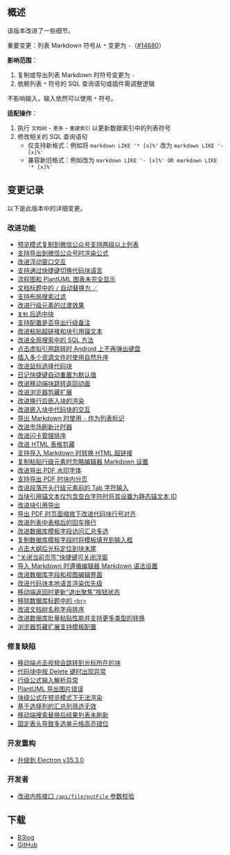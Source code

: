 ## 概述

该版本改进了一些细节。

重要变更：列表 Markdown 符号从 `*` 变更为 `-`（[#14680](https://github.com/siyuan-note/siyuan/issues/14680)）

**影响范围**：

1. 复制或导出列表 Markdown 时符号变更为 `-`
2. 依赖列表 `*` 符号的 SQL 查询语句或插件需调整逻辑

不影响输入，输入依然可以使用 `*` 符号。

**适配操作**：

1. 执行 `文档树` - `更多` - `重建索引` 以更新数据索引中的列表符号
2. 修改相关的 SQL 查询语句
   * 仅支持新格式：例如将 `markdown LIKE '* [x]%'` 改为 `markdown LIKE '- [x]%'`
   * 兼容新旧格式：例如改为 `markdown LIKE '- [x]%' OR markdown LIKE '* [x]%'`

## 变更记录

以下是此版本中的详细变更。

### 改进功能

* [预览模式复制到微信公众号支持两级以上列表](https://github.com/siyuan-note/siyuan/issues/11276)
* [支持导出到微信公众号时渲染公式](https://github.com/siyuan-note/siyuan/issues/12571)
* [改进浮动窗口交互](https://github.com/siyuan-note/siyuan/issues/13296)
* [支持通过快捷键切换代码块语言](https://github.com/siyuan-note/siyuan/issues/14126)
* [流程图和 PlantUML 图表未完全显示](https://github.com/siyuan-note/siyuan/issues/14132)
* [文档标题中的 `/` 自动替换为 `／`](https://github.com/siyuan-note/siyuan/issues/14134)
* [支持布局搜索过滤](https://github.com/siyuan-note/siyuan/issues/14176)
* [改进行级元素的过渡效果](https://github.com/siyuan-note/siyuan/issues/14290)
* [`复制` 后选中块](https://github.com/siyuan-note/siyuan/issues/14567)
* [支持配置是否导出行级备注](https://github.com/siyuan-note/siyuan/issues/14605)
* [改进粘贴超链接和块引用锚文本](https://github.com/siyuan-note/siyuan/issues/14625)
* [改进全局搜索中的 SQL 方法](https://github.com/siyuan-note/siyuan/issues/14641)
* [点击虚拟引用跳转时 Android 上不再弹出键盘](https://github.com/siyuan-note/siyuan/issues/14642)
* [插入多个资源文件时使用自然升序](https://github.com/siyuan-note/siyuan/issues/14643)
* [改进鼠标选择代码块](https://github.com/siyuan-note/siyuan/pull/14646)
* [日记快捷键自动重置为默认值](https://github.com/siyuan-note/siyuan/issues/14652)
* [改进移动端块跳转返回动画](https://github.com/siyuan-note/siyuan/issues/14655)
* [改进浏览器剪藏扩展](https://github.com/siyuan-note/siyuan/issues/14669)
* [改进换行后嵌入块的渲染](https://github.com/siyuan-note/siyuan/issues/14672)
* [改进嵌入块中代码块的交互](https://github.com/siyuan-note/siyuan/issues/14678)
* [导出 Markdown 时使用 `-` 作为列表标记](https://github.com/siyuan-note/siyuan/issues/14680)
* [改进市场刷新计时器](https://github.com/siyuan-note/siyuan/issues/14685)
* [改进闪卡管理排序](https://github.com/siyuan-note/siyuan/issues/14686)
* [改进 HTML 表格剪藏](https://github.com/siyuan-note/siyuan/issues/14688)
* [支持导入 Markdown 时转换 HTML 超链接](https://github.com/siyuan-note/siyuan/issues/14689)
* [复制粘贴行级元素时忽略编辑器 Markdown 设置](https://github.com/siyuan-note/siyuan/issues/14690)
* [改进导出 PDF 水印字体](https://github.com/siyuan-note/siyuan/issues/14693)
* [支持导出 PDF 时块内分页](https://github.com/siyuan-note/siyuan/issues/14702)
* [改进段落开头行级元素前的 Tab 字符输入](https://github.com/siyuan-note/siyuan/issues/14703)
* [当块引用锚文本仅包含空白字符时将其设置为静态锚文本 ID](https://github.com/siyuan-note/siyuan/issues/14704)
* [改进块引用导出](https://github.com/siyuan-note/siyuan/issues/14710)
* [导出 PDF 时页面缩放下改进代码块行号对齐](https://github.com/siyuan-note/siyuan/issues/14719)
* [改进列表中表格后的回车换行](https://github.com/siyuan-note/siyuan/issues/14720)
* [改进数据库模板字段访问汇总多选](https://github.com/siyuan-note/siyuan/issues/14723)
* [复制数据库模板字段时将模板填充到输入框](https://github.com/siyuan-note/siyuan/issues/14724)
* [点击大纲后光标定位到块末尾](https://github.com/siyuan-note/siyuan/issues/14725)
* [“关闭当前页签”快捷键可关闭浮窗](https://github.com/siyuan-note/siyuan/issues/14729)
* [导入 Markdown 时遵循编辑器 Markdown 语法设置](https://github.com/siyuan-note/siyuan/issues/14731)
* [改进数据库字段和视图编辑界面](https://github.com/siyuan-note/siyuan/issues/14765)
* [改进代码块本地语言渲染优先级](https://github.com/siyuan-note/siyuan/issues/14767)
* [移动端返回时更新“退出聚焦”按钮状态](https://github.com/siyuan-note/siyuan/issues/14769)
* [移除数据库标题中的 `<br>`](https://github.com/siyuan-note/siyuan/issues/14770)
* [改进文档树名称字母排序](https://github.com/siyuan-note/siyuan/issues/14773)
* [改进数据库批量粘贴性能并支持更多类型的转换](https://github.com/siyuan-note/siyuan/issues/14780)
* [浏览器剪藏扩展支持模板配置](https://github.com/siyuan-note/siyuan/issues/14801)

### 修复缺陷

* [移动端点击视频会跳转到光标所在的块](https://github.com/siyuan-note/siyuan/issues/14569)
* [代码块中按 Delete 键时出现异常](https://github.com/siyuan-note/siyuan/issues/14645)
* [行级公式输入解析异常](https://github.com/siyuan-note/siyuan/issues/14666)
* [PlantUML 导出图片错误](https://github.com/siyuan-note/siyuan/issues/14668)
* [块级公式在预览模式下无法渲染](https://github.com/siyuan-note/siyuan/issues/14671)
* [基于选择列的汇总列筛选无效](https://github.com/siyuan-note/siyuan/issues/14706)
* [移动端搜索替换后结果列表未刷新](https://github.com/siyuan-note/siyuan/issues/14715)
* [固定表头导致多选单元格高亮错位](https://github.com/siyuan-note/siyuan/issues/14777)

### 开发重构

* [升级到 Electron v35.3.0](https://github.com/siyuan-note/siyuan/issues/14660)

### 开发者

* [改进内核接口 `/api/file/putFile` 参数校验](https://github.com/siyuan-note/siyuan/issues/14658)

## 下载

* [B3log](https://b3log.org/siyuan/download.html)
* [GitHub](https://github.com/siyuan-note/siyuan/releases)
